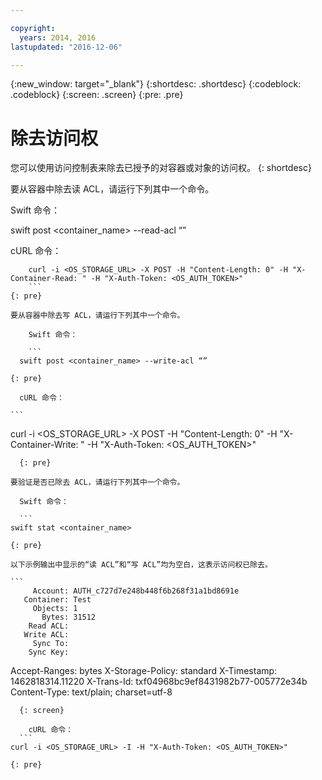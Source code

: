 ```yaml
---

copyright:
  years: 2014, 2016
lastupdated: "2016-12-06"

---
```

{:new_window: target="_blank"}
{:shortdesc: .shortdesc}
{:codeblock: .codeblock}
{:screen: .screen}
{:pre: .pre}


# 除去访问权 

您可以使用访问控制表来除去已授予的对容器或对象的访问权。
{: shortdesc}

要从容器中除去读 ACL，请运行下列其中一个命令。

Swift 命令：

  <codeblock>swift post <container_name> --read-acl “”</codeblock>

  cURL 命令：

```
    curl -i <OS_STORAGE_URL> -X POST -H "Content-Length: 0" -H "X-Container-Read: " -H "X-Auth-Token: <OS_AUTH_TOKEN>"
    ```
{: pre}

要从容器中除去写 ACL，请运行下列其中一个命令。

    Swift 命令：

    ```
  swift post <container_name> --write-acl “”
  ```
    {: pre}

      cURL 命令：

    ```
  curl -i <OS_STORAGE_URL> -X POST -H "Content-Length: 0" -H "X-Container-Write: " -H "X-Auth-Token: <OS_AUTH_TOKEN>"
  ```
    {: pre}

要验证是否已除去 ACL，请运行下列其中一个命令。

    Swift 命令：

    ```
  swift stat <container_name>
  ```
    {: pre}

    以下示例输出中显示的“读 ACL”和“写 ACL”均为空白，这表示访问权已除去。

    ```
         Account: AUTH_c727d7e248b448f6b268f31a1bd8691e
       Container: Test
         Objects: 1
           Bytes: 31512
        Read ACL:
       Write ACL:
         Sync To:
        Sync Key:
   Accept-Ranges: bytes
X-Storage-Policy: standard
     X-Timestamp: 1462818314.11220
      X-Trans-Id: txf04968bc9ef8431982b77-005772e34b
    Content-Type: text/plain; charset=utf-8

  ```
    {: screen}

      cURL 命令：
    ```
  curl -i <OS_STORAGE_URL> -I -H "X-Auth-Token: <OS_AUTH_TOKEN>"
  ```
    {: pre}
